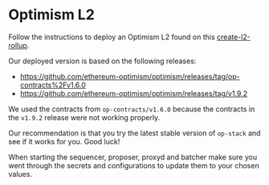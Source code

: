 # Optimism L2

Follow the instructions to deploy an Optimism L2 found on this [create-l2-rollup](https://docs.optimism.io/builders/chain-operators/tutorials/create-l2-rollup).

Our deployed version is based on the following releases:

- https://github.com/ethereum-optimism/optimism/releases/tag/op-contracts%2Fv1.6.0
- https://github.com/ethereum-optimism/optimism/releases/tag/v1.9.2

We used the contracts from `op-contracts/v1.6.0` because the contracts in the `v1.9.2` release were not working properly.

Our recommendation is that you try the latest stable version of `op-stack` and see if it works for you. Good luck!

When starting the sequencer, proposer, proxyd and batcher make sure you went through the secrets and configurations to update them to your chosen values.

